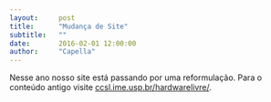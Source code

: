 ```yaml
---
layout:     post
title:      "Mudança de Site"
subtitle:   ""
date:       2016-02-01 12:00:00
author:     "Capella"
---
```


<p>Nesse ano nosso site está passando por uma reformulação. Para o conteúdo antigo visite <a href="http://ccsl.ime.usp.br/hardwarelivre/">ccsl.ime.usp.br/hardwarelivre/</a>.</p>
